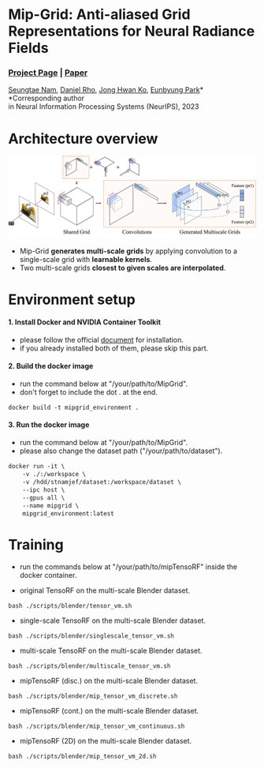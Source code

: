 # Mip-Grid: Anti-aliased Grid Representations for Neural Radiance Fields
### [Project Page](https://stnamjef.github.io/mipgrid.github.io/) | [Paper](https://openreview.net/pdf?id=BW6nZf7TnK)

[Seungtae Nam](https://github.com/stnamjef),
[Daniel Rho](https://daniel03c1.github.io/),
[Jong Hwan Ko](https://iris.skku.edu/),
[Eunbyung Park](https://silverbottlep.github.io/)*\
*Corresponding author\
in Neural Information Processing Systems (NeurIPS), 2023

# Architecture overview
![architecture](./assets/architecture.png)
* Mip-Grid **generates multi-scale grids** by applying convolution to a single-scale grid with **learnable kernels**.
* Two multi-scale grids **closest to given scales are interpolated**.

# Environment setup
#### 1. Install Docker and NVIDIA Container Toolkit
* please follow the official [document](https://docs.nvidia.com/datacenter/cloud-native/container-toolkit/install-guide.html#docker) for installation.
* if you already installed both of them, please skip this part.

#### 2. Build the docker image
* run the command below at "/your/path/to/MipGrid".
* don't forget to include the dot . at the end.
```
docker build -t mipgrid_environment .
```

#### 3. Run the docker image
* run the command below at "/your/path/to/MipGrid".
* please also change the dataset path ("/your/path/to/dataset").
```
docker run -it \
    -v ./:/workspace \
    -v /hdd/stnamjef/dataset:/workspace/dataset \
    --ipc host \
    --gpus all \
    --name mipgrid \
    mipgrid_environment:latest
```

# Training
* run the commands below at "/your/path/to/mipTensoRF" inside the docker container.

* original TensoRF on the multi-scale Blender dataset.
```
bash ./scripts/blender/tensor_vm.sh
```

* single-scale TensoRF on the multi-scale Blender dataset.
```
bash ./scripts/blender/singlescale_tensor_vm.sh
```

* multi-scale TensoRF on the multi-scale Blender dataset.
```
bash ./scripts/blender/multiscale_tensor_vm.sh
```

* mipTensoRF (disc.) on the multi-scale Blender dataset.
```
bash ./scripts/blender/mip_tensor_vm_discrete.sh
```

* mipTensoRF (cont.) on the multi-scale Blender dataset.
```
bash ./scripts/blender/mip_tensor_vm_continuous.sh
```

* mipTensoRF (2D) on the multi-scale Blender dataset.
```
bash ./scripts/blender/mip_tensor_vm_2d.sh
```